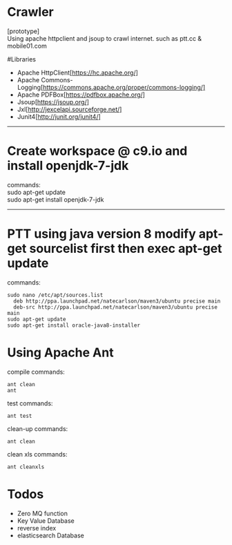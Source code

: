 # Crawler
  [prototype]  
    Using apache httpclient and jsoup to crawl internet. such as ptt.cc & mobile01.com

#Libraries

  - Apache HttpClient[https://hc.apache.org/]
  - Apache Commons-Logging[https://commons.apache.org/proper/commons-logging/]
  - Apache PDFBox[https://pdfbox.apache.org/]
  - Jsoup[https://jsoup.org/]
  - Jxl[http://jexcelapi.sourceforge.net/]
  - Junit4[http://junit.org/junit4/]

***
# Create workspace @ c9.io and install openjdk-7-jdk  
  commands:  
    sudo apt-get update  
    sudo apt-get install openjdk-7-jdk  
***
# PTT using java version 8 modify apt-get sourcelist first then exec apt-get update
  commands:
  
    sudo nano /etc/apt/sources.list
      deb http://ppa.launchpad.net/natecarlson/maven3/ubuntu precise main
      deb-src http://ppa.launchpad.net/natecarlson/maven3/ubuntu precise main    
    sudo apt-get update
    sudo apt-get install oracle-java8-installer
  

# Using Apache Ant

  compile commands:  
  
    ant clean  
    ant  

  test commands:  
    
    ant test  

  clean-up commands:  
    
    ant clean
    
  clean xls commands:  
    
    ant cleanxls
    

# Todos  
  - Zero MQ function
  - Key Value Database
  - reverse index
  - elasticsearch Database


